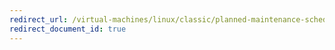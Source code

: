 ```yaml
---
redirect_url: /virtual-machines/linux/classic/planned-maintenance-schedule
redirect_document_id: true
---
```

